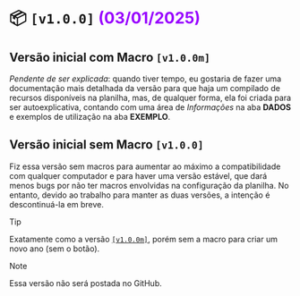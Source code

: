 # :package: `[v1.0.0]` <span style="color:#9900FF">(03/01/2025)</span>

##  **Versão inicial com Macro** **`[v1.0.0m]`**
  _Pendente de ser explicada_: quando tiver tempo, eu gostaria de fazer uma documentação mais detalhada da versão para que haja um compilado de recursos disponíveis na planilha, mas, de qualquer forma, ela foi criada para ser autoexplicativa, contando com uma área de _Informações_ na aba **DADOS** e exemplos de utilização na aba **EXEMPLO**.

## **Versão inicial sem Macro** **`[v1.0.0]`**

Fiz essa versão sem macros para aumentar ao máximo a compatibilidade com qualquer computador e para haver uma versão estável, que dará menos bugs por não ter macros envolvidas na configuração da planilha. No entanto, devido ao trabalho para manter as duas versões, a intenção é descontinuá-la em breve.

> [!TIP]
> Exatamente como a versão [`[v1.0.0m]`](#versão-inicial-com-macro-v100m), porém sem a macro para criar um novo ano (sem o botão).

> [!NOTE]
> Essa versão não será postada no GitHub.